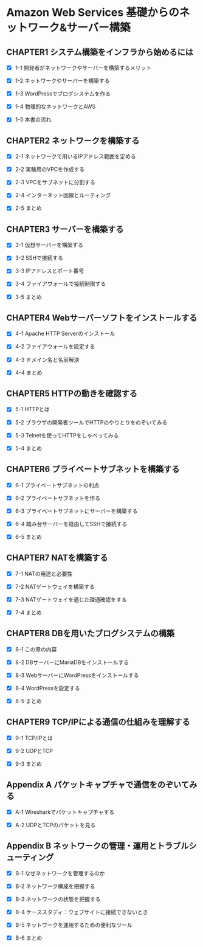 # Amazon Web Services 基礎からのネットワーク&サーバー構築

## CHAPTER1 システム構築をインフラから始めるには

- [x] 1-1 開発者がネットワークやサーバーを構築するメリット

- [x] 1-2 ネットワークやサーバーを構築する

- [x] 1-3 WordPressでブログシステムを作る

- [x] 1-4 物理的なネットワークとAWS

- [x] 1-5 本書の流れ

## CHAPTER2 ネットワークを構築する

- [x] 2-1 ネットワークで用いるIPアドレス範囲を定める

- [x] 2-2 実験用のVPCを作成する

- [x] 2-3 VPCをサブネットに分割する

- [x] 2-4 インターネット回線とルーティング

- [x] 2-5 まとめ

## CHAPTER3 サーバーを構築する

- [x] 3-1 仮想サーバーを構築する

- [x] 3-2 SSHで接続する

- [x] 3-3 IPアドレスとポート番号

- [x] 3-4 ファイアウォールで接続制限する

- [x] 3-5 まとめ

## CHAPTER4 Webサーバーソフトをインストールする

- [x] 4-1 Apache HTTP Serverのインストール

- [x] 4-2 ファイアウォールを設定する

- [x] 4-3 ドメイン名と名前解決

- [x] 4-4 まとめ

## CHAPTER5 HTTPの動きを確認する

- [x] 5-1 HTTPとは

- [x] 5-2 ブラウザの開発者ツールでHTTPのやりとりをのぞいてみる

- [x] 5-3 Telnetを使ってHTTPをしゃべってみる

- [x] 5-4 まとめ

## CHAPTER6 プライベートサブネットを構築する

- [x] 6-1 プライベートサブネットの利点

- [x] 6-2 プライベートサブネットを作る

- [x] 6-3 プライベートサブネットにサーバーを構築する

- [x] 6-4 踏み台サーバーを経由してSSHで接続する

- [x] 6-5 まとめ

## CHAPTER7 NATを構築する

- [x] 7-1 NATの用途と必要性

- [x] 7-2 NATゲートウェイを構築する

- [x] 7-3 NATゲートウェイを通じた疎通確認をする

- [x] 7-4 まとめ

## CHAPTER8 DBを用いたブログシステムの構築

- [x] 8-1 この章の内容

- [x] 8-2 DBサーバーにMariaDBをインストールする

- [x] 8-3 WebサーバーにWordPressをインストールする

- [x] 8-4 WordPressを設定する

- [x] 8-5 まとめ

## CHAPTER9 TCP/IPによる通信の仕組みを理解する

- [x] 9-1 TCP/IPとは

- [x] 9-2 UDPとTCP

- [x] 9-3 まとめ

## Appendix A パケットキャプチャで通信をのぞいてみる

- [x] A-1 Wiresharkでパケットキャプチャする

- [x] A-2 UDPとTCPのパケットを見る

## Appendix B ネットワークの管理・運用とトラブルシューティング

- [x] B-1 なぜネットワークを管理するのか

- [x] B-2 ネットワーク構成を把握する

- [x] B-3 ネットワークの状態を把握する

- [x] B-4 ケーススタディ：ウェブサイトに接続できないとき

- [x] B-5 ネットワークを運用するための便利なツール

- [x] B-6 まとめ

